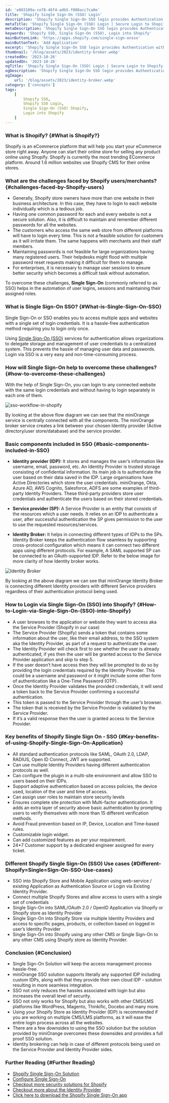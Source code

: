 ```yaml
---
id: 'e883109a-ce78-46f4-adb5-f808acc7ca0e'
title: 'Shopify Single Sign-On (SSO) Login'
description: 'Shopify Single Sign-On SSO login provides Authentication with secure access to Shopify Stores (Plus and Non plus). Supports Shopify SSO Login with all SAML, OAuth, LDAP, Open ID and many more'
metaTitle: 'Shopify Single Sign-On (SSO) Login | Secure Login to Shopify store'
metaDescription: 'Shopify Single Sign-On SSO login provides Authentication with secure access to Shopify Stores (Plus and Non plus). Supports Shopify SSO Login with all SAML, OAuth, LDAP, Open ID and many more'
keywords: 'Shopify SSO, Single Sign-On (SSO), Login into Shopify'
mainButtonLink: 'https://apps.shopify.com/single-sign-onsso'
mainButtonText: 'Add Application'
excerpt: 'Shopify Single Sign-On SSO login provides Authentication with secure access to Shopify Stores (Plus and Non plus). Supports Shopify SSO Login with all SAML, OAuth, LDAP, Open ID and many more.'
thumbnail: '/blog/assets/2023/identity-broker.webp'
createdOn: '2023-10-26'
updatedOn: '2023-10-26'
ogTitle: 'Shopify Single Sign-On (SSO) Login | Secure Login to Shopify store'
ogDescription: 'Shopify Single Sign-On SSO login provides Authentication with secure access to Shopify Stores (Plus and Non plus). Supports Shopify SSO Login with all SAML, OAuth, LDAP, Open ID and many more'
ogImage:
    url: '/blog/assets/2023/identity-broker.webp'
category: ['concepts']
tags:
    [
		Shopify SSO,
        Shopify SSO Login,
        Single Sign-On (SSO) Shopify,
        Login into Shopify
    ]
---
```


### What is Shopify? {#What is Shopify?}

Shopify is an eCommerce platform that will help you start your eCommerce store right away. Anyone can start their online store for selling any product online using Shopify. Shopify is currently the most trending ECommerce platform. Around 1.6 million websites use Shopify CMS for their online stores.

### What are the challenges faced by Shopify users/merchants? {#challenges-faced-by-Shopify-users}

- Generally, Shopify store owners have more than one website in their business architecture. In this case, they have to login to each website individually which is a tedious job.
- Having one common password for each and every website is not a secure solution. Also, it is difficult to maintain and remember different passwords for all the websites.
- The customers who access the same web store from different platforms will have to login every time. This is not a feasible solution for customers as it will irritate them. The same happens with merchants and their staff members.
- Maintaining passwords is not feasible for large organizations having many registered users. Their helpdesks might flood with multiple password reset requests making it difficult for them to manage.
- For enterprises, it is necessary to manage user sessions to ensure better security which becomes a difficult task without automation.

To overcome these challenges, **Single Sign-On** (commonly referred to as SSO) helps in the automation of user logins, sessions and maintaining their assigned roles.

### What is Single Sign-On SSO? {#What-is-Single-Sign-On-SSO}

Single Sign-On or SSO enables you to access multiple apps and websites with a single set of login credentials. It is a hassle-free authentication method requiring you to login only once.

Using [Single Sign-On (SSO)](https://apps.shopify.com/single-sign-onsso) services for authentication allows organizations to delegate storage and management of user credentials to a centralized system. This prevents the hassle of managing user data and passwords. Login via SSO is a very easy and non-time-consuming process.

### How will Single Sign-On help to overcome these challenges? {#how-to-overcome-these-challenges}

With the help of Single Sign-On, you can login to any connected website with the same login credentials and without having to login separately in each one of them.

![sso-workflow-in-shopify](/blog/assets/2023/sso-workflow-in-shopify.webp)

By looking at the above flow diagram we can see that the miniOrange service is centrally connected with all the components. The miniOrange broker service creates a link between your chosen Identity provider (Active directory/user store/database) and the service provider.

### Basic components included in SSO {#basic-components-included-in-SSO}

- **Identity provider (IDP):** It stores and manages the user’s information like username, email, password, etc. An Identity Provider is trusted storage consisting of confidential information. Its main job is to authenticate the user based on their data saved in the IDP. Large organisations have Active Directories which store the user credentials. miniOrange, Okta, Azure AD, AWS Cognito, Salesforce, ADFS are some examples of third-party Identity Providers. These third-party providers store user credentials and authenticate the users based on their stored credentials.

- **Service provider (SP):** A Service Provider is an entity that consists of the resources which a user needs. It relies on an IDP to authenticate a user, after successful authentication the SP gives permission to the user to use the requested resources/services.

- **Identity Broker:** It helps in connecting different types of IDPs to the SPs. Identity Broker keeps the authentication flow seamless by supporting cross-protocol configuration which means it can connect two different apps using different protocols. For example, A SAML supported SP can be connected to an OAuth-supported IDP. Refer to the below image for more clarity of how Identity broker works.

![Identity Broker](/blog/assets/2023/identity-broker.webp)

By looking at the above diagram we can see that miniOrange Identity Broker is connecting different Identity providers with different Service providers regardless of their authentication protocol being used.

### How to Login via Single Sign-On (SSO) into Shopify? {#How-to-Login-via-Single-Sign-On-(SSO)-into-Shopify}

- A user browses to the application or website they want to access aka the Service Provider (Shopify in our case)
- The Service Provider (Shopify) sends a token that contains some information about the user, like their email address, to the SSO system aka the Identity Provider, as part of a request to authenticate the user.
- The Identity Provider will check first to see whether the user is already authenticated, if yes then the user will be granted access to the Service Provider application and skip to step 5.
- If the user doesn’t have access then they will be prompted to do so by providing the login credentials required by the Identity Provider. This could be a username and password or it might include some other form of authentication like a One-Time Password (OTP).
- Once the Identity Provider validates the provided credentials, it will send a token back to the Service Provider confirming a successful authentication.
- This token is passed to the Service Provider through the user’s browser.
- The token that is received by the Service Provider is validated by the Service Provider.
- If it’s a valid response then the user is granted access to the Service Provider.

### Key benefits of Shopify Single Sign On ‑ SSO {#Key-benefits-of-using-Shopify-Single-Sign-On-Application}

- All standard authentication protocols like SAML, OAuth 2.0, LDAP, RADIUS, Open ID Connect, JWT are supported.
- Can use multiple Identity Providers having different authentication protocols as well.
- Can configure the plugin in a multi-site environment and allow SSO to users based on their IDPs.
- Support adaptive authentication based on access policies, the device used, location of the user and time of access.
- Can assign user roles to maintain store security levels
- Ensures complete site protection with Multi-factor authentication. It adds an extra layer of security above basic authentication by prompting users to verify themselves with more than 15 different verification methods.
- Avoid Fraud prevention based on IP, Device, Location and Time-based rules.
- Customizable login widget.
- Can add customized features as per your requirement.
- 24\*7 Customer support by a dedicated engineer assigned for every ticket.

### Different Shopify Single Sign-On (SSO) Use cases {#Different-Shopify=Single=Sign-On-SSO-Use-cases}

- SSO into Shopify Store and Mobile Application using web-service / existing Application as Authentication Source or Login via Existing Identity Provider.
- Connect multiple Shopify Stores and allow access to users with a single set of credentials
- Single Sign-On into SAML/OAuth 2.0 / OpenID Application via Shopify or Shopify store as Identity Provider
- Single Sign-On into Shopify Store via multiple Identity Providers and access to specific pages, products, or collection based on logged in user’s Identity Provider
- Single Sign-On into Shopify using any other CMS or Single Sign-On to any other CMS using Shopify store as Identity Provider.

### Conclusion {#Conclusion}

- Single Sign-On Solution will keep the access management process hassle-free.
- miniOrange SSO solution supports literally any supported IDP including custom IDPs, along with that they provide their own cloud IDP - solution resulting in more seamless integration.
- SSO not only reduces the hassles associated with login but also increases the overall level of security.
- SSO not only works for Shopify but also works with other CMS/LMS platforms like WordPress, Magento, Thinkific, Docebo and many more.
- Using your Shopify Store as Identity Provider (IDP) is recommended if you are working on multiple CMS/LMS platforms, as it will ease the entire login process across all the websites.
- There are a few downsides to using the SSO solution but the solution provided by miniOrange overcomes these downsides and provides a full proof SSO solution.
- Identity brokering can help in case of different protocols being used on the Service Provider and Identity Provider sides.

### Further Reading {#Further Reading}

- [Shopify Single Sign-On Solution](https://plugins.miniorange.com/shopify-single-sign-on)
- [Configure Single Sign-On](https://plugins.miniorange.com/shopify-single-sign-on#setupguide)
- [Checkout more security solutions for Shopify](https://plugins.miniorange.com/shopify)
- [Checkout more about the Identity Provider](https://www.miniorange.com/)
- [Click here to download the Shopify Single Sign-On app](https://apps.shopify.com/single-sign-onsso)
